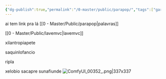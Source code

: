 ```yaml
---
{"dg-publish":true,"permalink":"/0-master/public/parapop/","tags":["gardenEntry"],"noteIcon":"","created":"2025-10-20T00:40:45.324-03:00","updated":"2025-10-20T15:17:25.735-03:00"}
---
```




ai tem link pra lá [[0 - Master/Public/parapop\|palavras]]

[[0 - Master/Public/lavemvc\|lavemvc]]


xilantropiapete


saquinlofancio

ripla

xelobio
sacapre
sunafiunde
![ComfyUI_00352_.png|337x337](/img/user/0%20-%20Master/Public/Anexos/ComfyUI_00352_.png)
